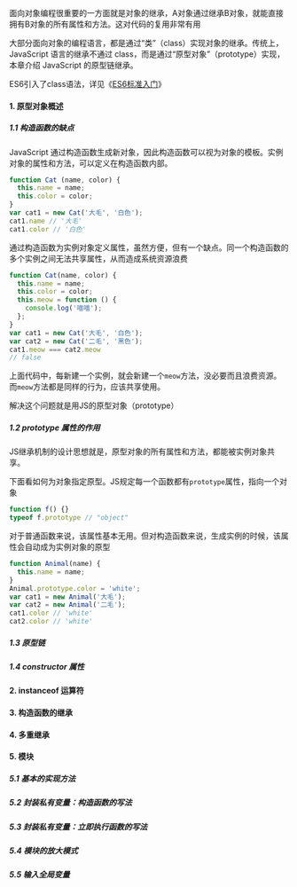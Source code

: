 面向对象编程很重要的一方面就是对象的继承，A对象通过继承B对象，就能直接拥有B对象的所有属性和方法。这对代码的复用非常有用

大部分面向对象的编程语言，都是通过“类”（class）实现对象的继承。传统上，JavaScript 语言的继承不通过 class，而是通过“原型对象”（prototype）实现，本章介绍 JavaScript 的原型链继承。

ES6引入了class语法，详见《[ES6标准入门](http://es6.ruanyifeng.com/)》

#### 1. 原型对象概述

##### 1.1 构造函数的缺点

JavaScript 通过构造函数生成新对象，因此构造函数可以视为对象的模板。实例对象的属性和方法，可以定义在构造函数内部。

```js
function Cat (name, color) {
  this.name = name;
  this.color = color;
}
var cat1 = new Cat('大毛', '白色');
cat1.name // '大毛'
cat1.color // '白色'
```

通过构造函数为实例对象定义属性，虽然方便，但有一个缺点。同一个构造函数的多个实例之间无法共享属性，从而造成系统资源浪费

```js
function Cat(name, color) {
  this.name = name;
  this.color = color;
  this.meow = function () {
    console.log('喵喵');
  };
}
var cat1 = new Cat('大毛', '白色');
var cat2 = new Cat('二毛', '黑色');
cat1.meow === cat2.meow
// false
```

上面代码中，每新建一个实例，就会新建一个`meow`方法，没必要而且浪费资源。而`meow`方法都是同样的行为，应该共享使用。

解决这个问题就是用JS的原型对象（prototype）

##### 1.2 prototype 属性的作用

JS继承机制的设计思想就是，原型对象的所有属性和方法，都能被实例对象共享。

下面看如何为对象指定原型。JS规定每一个函数都有`prototype`属性，指向一个对象

```js
function f() {}
typeof f.prototype // "object"
```

对于普通函数来说，该属性基本无用。但对构造函数来说，生成实例的时候，该属性会自动成为实例对象的原型

```js
function Animal(name) {
  this.name = name;
}
Animal.prototype.color = 'white';
var cat1 = new Animal('大毛');
var cat2 = new Animal('二毛');
cat1.color // 'white'
cat2.color // 'white'
```



##### 1.3 原型链

##### 1.4 constructor 属性

#### 2. instanceof 运算符

#### 3. 构造函数的继承

#### 4. 多重继承

#### 5. 模块

##### 5.1 基本的实现方法

##### 5.2 封装私有变量：构造函数的写法

##### 5.3 封装私有变量：立即执行函数的写法

##### 5.4 模块的放大模式

##### 5.5 输入全局变量

